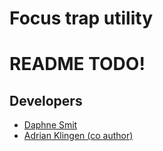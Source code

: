 # Focus trap utility

# README TODO!

## Developers
* [Daphne Smit](mailto:daphne@tamtam.nl)
* [Adrian Klingen (co author)](mailto:adrian@tamtam.nl)
